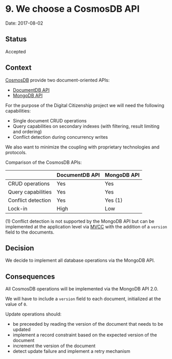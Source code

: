 # 9. We choose a CosmosDB API

Date: 2017-08-02

## Status

Accepted

## Context

[CosmosDB](https://docs.microsoft.com/en-us/azure/cosmos-db/) provide two document-oriented APIs:

* [DocumentDB API](http://azure.github.io/azure-documentdb-node/DocumentClient.html)
* [MongoDB API](http://mongodb.github.io/node-mongodb-native/2.0/)

For the purpose of the Digital Citizenship project we will need the following capabilities:

* Single document CRUD operations
* Query capabilities on secondary indexes (with filtering, result limiting and ordering)
* Conflict detection during concurrency writes

We also want to minimize the coupling with proprietary technologies and protocols.

Comparison of the CosmosDB APIs:

|                    | DocumentDB API | MongoDB API |
| ------------------ | -------------- | ----------- |
| CRUD operations    | Yes            | Yes         |
| Query capabilities | Yes            | Yes         |
| Conflict detection | Yes            | Yes (1)     |
| Lock-in            | High           | Low         |

(1) Conflict detection is not supported by the MongoDB API but can be implemented at the application level via [MVCC](https://en.wikipedia.org/wiki/Multiversion_concurrency_control) with the addition of a `version` field to the documents.  

## Decision

We decide to implement all database operations via the MongoDB API.

## Consequences

All CosmosDB operations will be implemented via the MongoDB API 2.0.

We will have to include a `version` field to each document, initialized at the value of `0`.

Update operations should:

* be preceeded by reading the version of the document that needs to be updated
* implement a record constraint based on the expected version of the document
* increment the version of the document
* detect update failure and implement a retry mechanism  

